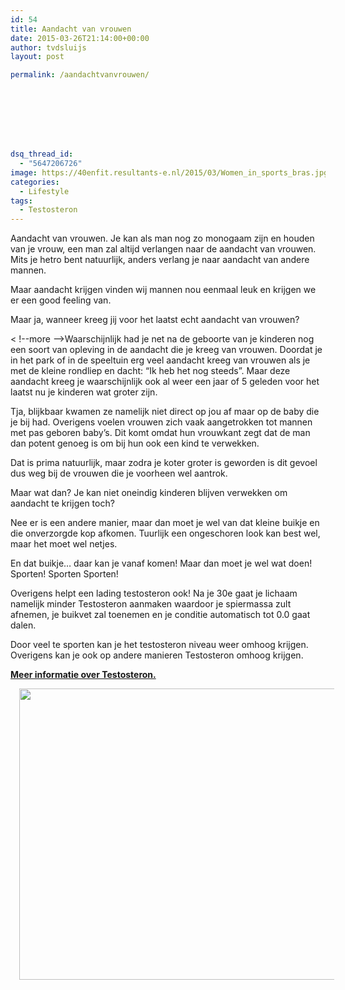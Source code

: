 ```yaml
---
id: 54
title: Aandacht van vrouwen
date: 2015-03-26T21:14:00+00:00
author: tvdsluijs
layout: post

permalink: /aandachtvanvrouwen/








dsq_thread_id:
  - "5647206726"
image: https://40enfit.resultants-e.nl/2015/03/Women_in_sports_bras.jpg
categories:
  - Lifestyle
tags:
  - Testosteron
---
```

Aandacht van vrouwen. Je kan als man nog zo monogaam zijn en houden van je vrouw, een man zal altijd verlangen naar de aandacht van vrouwen. Mits je hetro bent natuurlijk, anders verlang je naar aandacht van andere mannen.

Maar aandacht krijgen vinden wij mannen nou eenmaal leuk en krijgen we er een good feeling van.
  
Maar ja, wanneer kreeg jij voor het laatst echt aandacht van vrouwen?

< !--more -->Waarschijnlijk had je net na de geboorte van je kinderen nog een soort van opleving in de aandacht die je kreeg van vrouwen. Doordat je in het park of in de speeltuin erg veel aandacht kreeg van vrouwen als je met de kleine rondliep en dacht: “Ik heb het nog steeds”. Maar deze aandacht kreeg je waarschijnlijk ook al weer een jaar of 5 geleden voor het laatst nu je kinderen wat groter zijn.

Tja, blijkbaar kwamen ze namelijk niet direct op jou af maar op de baby die je bij had. Overigens voelen vrouwen zich vaak aangetrokken tot mannen met pas geboren baby’s. Dit komt omdat hun vrouwkant zegt dat de man dan potent genoeg is om bij hun ook een kind te verwekken.
  
Dat is prima natuurlijk, maar zodra je koter groter is geworden is dit gevoel dus weg bij de vrouwen die je voorheen wel aantrok.

Maar wat dan? Je kan niet oneindig kinderen blijven verwekken om aandacht te krijgen toch?
  
Nee er is een andere manier, maar dan moet je wel van dat kleine buikje en die onverzorgde kop afkomen. Tuurlijk een ongeschoren look kan best wel, maar het moet wel netjes.
  
En dat buikje… daar kan je vanaf komen! Maar dan moet je wel wat doen! Sporten! Sporten Sporten!
  
Overigens helpt een lading testosteron ook! Na je 30e gaat je lichaam namelijk minder Testosteron aanmaken waardoor je spiermassa zult afnemen, je buikvet zal toenemen en je conditie automatisch tot 0.0 gaat dalen.

Door veel te sporten kan je het testosteron niveau weer omhoog krijgen. Overigens kan je ook op andere manieren Testosteron omhoog krijgen.
  
[**Meer informatie over Testosteron.**](http://www.dokteronline.com/androgel/3243/) 

<div class="separator" style="clear: both; text-align: center;">
  <a href="http://upload.wikimedia.org/wikipedia/commons/0/05/Women_in_sports_bras.jpg" imageanchor="1" style="margin-left: 1em; margin-right: 1em;"><img border="0" src="http://upload.wikimedia.org/wikipedia/commons/0/05/Women_in_sports_bras.jpg" height="466" width="640" /></a>
</div>